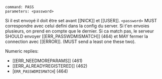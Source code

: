 ```
command: PASS
parameters: <password>
```
Si il est envoyé il doit être set avant [[NICK]] et [[USER]].
`<password>` MUST correspondre avec celui defini dans la config du server.
Si t'en envoies plusieurs, on prend en compte que le dernier.
Si ca match pas, le serveur SHOULD envoyer [[ERR_PASSWDMISMATCH]] (464) et MAY fermer la connection avec [[ERROR]]. (MUST send a least one these two).

Numeric replies:

-   [[ERR_NEEDMOREPARAMS]] (461)
-   [[ERR_ALREADYREGISTERED]] (462)
-   [`ERR_PASSWDMISMATCH`] (464)

